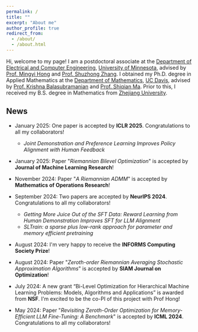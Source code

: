 ```yaml
---
permalink: /
title: ""
excerpt: "About me"
author_profile: true
redirect_from: 
  - /about/
  - /about.html
---
```


Hi, welcome to my page! I am a postdoctoral associate at the [Department of Electrical and Computer Engineering](https://cse.umn.edu/ece), [University of Minnesota](https://twin-cities.umn.edu/), advised by [Prof. Mingyi Hong](https://people.ece.umn.edu/~mhong/mingyi.html) and [Prof. Shuzhong Zhang](https://sites.google.com/umn.edu/shuzhong-zhang). I obtained my Ph.D. degree in Applied Mathematics at the [Department of Mathematics](https://math.ucdavis.edu/), [UC Davis](https://www.ucdavis.edu/), advised by [Prof. Krishna Balasubramanian](https://sites.google.com/view/kriznakumar/) and [Prof. Shiqian Ma](https://sqma.rice.edu/). Prior to this, I received my B.S. degree in Mathematics from [Zhejiang University](http://www.zju.edu.cn/english/). 

## News

- January 2025: One paper is accepted by **ICLR 2025**. Congratulations to all my collaborators!
  - *Joint Demonstration and Preference Learning Improves Policy Alignment with Human Feedback*

- January 2025: Paper "*Riemannian Bilevel Optimization*" is accepted by **Journal of Machine Learning Research**!

- November 2024: Paper "*A Riemannian ADMM*" is accepted by **Mathematics of Operations Research**!

- September 2024: Two papers are accepted by **NeurIPS 2024**. Congratulations to all my collaborators!
  - *Getting More Juice Out of the SFT Data: Reward Learning from Human Demonstration Improves SFT for LLM Alignment*
  - *SLTrain: a sparse plus low-rank approach for parameter and memory efficient pretraining*

- August 2024: I'm very happy to receive the **INFORMS Computing Society Prize**!

- August 2024: Paper "*Zeroth-order Riemannian Averaging Stochastic Approximation Algorithms*" is accepted by **SIAM Journal on Optimization**!

- July 2024: A new grant “Bi-Level Optimization for Hierarchical Machine Learning Problems: Models, Algorithms and Applications” is awarded from **NSF**. I'm excited to be the co-PI of this project with Prof Hong!

- May 2024: Paper "*Revisiting Zeroth-Order Optimization for Memory-Efficient LLM Fine-Tuning: A Benchmark*" is accepted by **ICML 2024**. Congratulations to all my collaborators!
